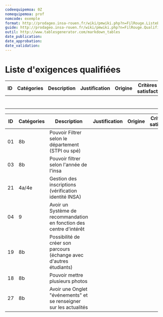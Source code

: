 ```yaml
---
codeequipemoa: 0Z
nomequipemoa: prof
nomcode: exemple
format: http://prodageo.insa-rouen.fr/wiki/pmwiki.php?n=FilRouge.ListeExigencesQualifiees 
guide: http://prodageo.insa-rouen.fr/wiki/pmwiki.php?n=FilRouge.QualifierExigence
outil: http://www.tablesgenerator.com/markdown_tables
date_publication:
date_approbation:
date_validation:
---
```


# Liste d'exigences qualifiées

| ID 	| Catégories 	| Description 	| Justification 	| Origine 	| Critères de satisfaction 	| Contentement MOA 	| Mécontentement MOA 	| Exigences Dépendantes 	| Exigences conflictuelles 	|
|----	|------------	|-------------	|---------------	|---------	|--------------------------	|------------------	|--------------------	|-----------------------	|--------------------------	|
|    	|            	|             	|               	|         	|                          	|                  	|                    	|                       	|                          	|
|    	|            	|             	|               	|         	|                          	|                  	|                    	|                       	|                          	|
|    	|            	|             	|               	|         	|                          	|                  	|                    	|                       	|                          	|
|    	|            	|             	|               	|         	|                          	|                  	|                    	|                       	|                          	|
|    	|            	|             	|               	|         	|                          	|                  	|                    	|                       	|                          	|
|    	|            	|             	|               	|         	|                          	|                  	|                    	|                       	|                          	|
|    	|            	|             	|               	|         	|                          	|                  	|                    	|                       	|                          	|

| ID | Catégories | Description                                                          | Justification | Origine | Critères de satisfaction | Contentement MOA | Mécontentement MOA | Exigences Dépendantes | Exigences conflictuelles |
|----|------------|----------------------------------------------------------------------|---------------|---------|--------------------------|------------------|--------------------|-----------------------|--------------------------|
| 01 | 8b         | Pouvoir Filtrer selon le département (STPI ou spé)                   |               |         |                          |                  |                    |                       |                          |
| 03 | 8b         | Pouvoir filtrer selon l'année de l'insa                              |               |         |                          |                  |                    |                       |                          |
| 21 | 4a/4e      | Gestion des inscriptions (vérification identité INSA)                |               |         |                          |                  |                    |                       |                          |
| 04 | 9          | Avoir un Système de recommandation en fonction des centre d'intérêt  |               |         |                          |                  |                    |                       |                          |
| 19 | 8b         | Possibilité de créer son parcours (échange avec d'autres étudiants)  |               |         |                          |                  |                    |                       |                          |
| 18 | 8b         | Pouvoir mettre plusieurs photos                                      |               |         |                          |                  |                    |                       |                          |
| 27 | 8b         | Avoir une Onglet "événements" et se renseigner sur les actualités    |               |         |                          |                  |                    |                       |                          |
